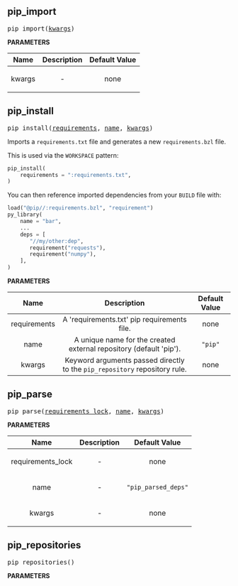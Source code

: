 <!-- Generated with Stardoc: http://skydoc.bazel.build -->

<a name="#pip_import"></a>

## pip_import

<pre>
pip_import(<a href="#pip_import-kwargs">kwargs</a>)
</pre>



**PARAMETERS**


| Name  | Description | Default Value |
| :-------------: | :-------------: | :-------------: |
| kwargs |  <p align="center"> - </p>   |  none |


<a name="#pip_install"></a>

## pip_install

<pre>
pip_install(<a href="#pip_install-requirements">requirements</a>, <a href="#pip_install-name">name</a>, <a href="#pip_install-kwargs">kwargs</a>)
</pre>

Imports a `requirements.txt` file and generates a new `requirements.bzl` file.

This is used via the `WORKSPACE` pattern:

```python
pip_install(
    requirements = ":requirements.txt",
)
```

You can then reference imported dependencies from your `BUILD` file with:

```python
load("@pip//:requirements.bzl", "requirement")
py_library(
    name = "bar",
    ...
    deps = [
       "//my/other:dep",
       requirement("requests"),
       requirement("numpy"),
    ],
)
```


**PARAMETERS**


| Name  | Description | Default Value |
| :-------------: | :-------------: | :-------------: |
| requirements |  A 'requirements.txt' pip requirements file.   |  none |
| name |  A unique name for the created external repository (default 'pip').   |  <code>"pip"</code> |
| kwargs |  Keyword arguments passed directly to the <code>pip_repository</code> repository rule.   |  none |


<a name="#pip_parse"></a>

## pip_parse

<pre>
pip_parse(<a href="#pip_parse-requirements_lock">requirements_lock</a>, <a href="#pip_parse-name">name</a>, <a href="#pip_parse-kwargs">kwargs</a>)
</pre>



**PARAMETERS**


| Name  | Description | Default Value |
| :-------------: | :-------------: | :-------------: |
| requirements_lock |  <p align="center"> - </p>   |  none |
| name |  <p align="center"> - </p>   |  <code>"pip_parsed_deps"</code> |
| kwargs |  <p align="center"> - </p>   |  none |


<a name="#pip_repositories"></a>

## pip_repositories

<pre>
pip_repositories()
</pre>



**PARAMETERS**



